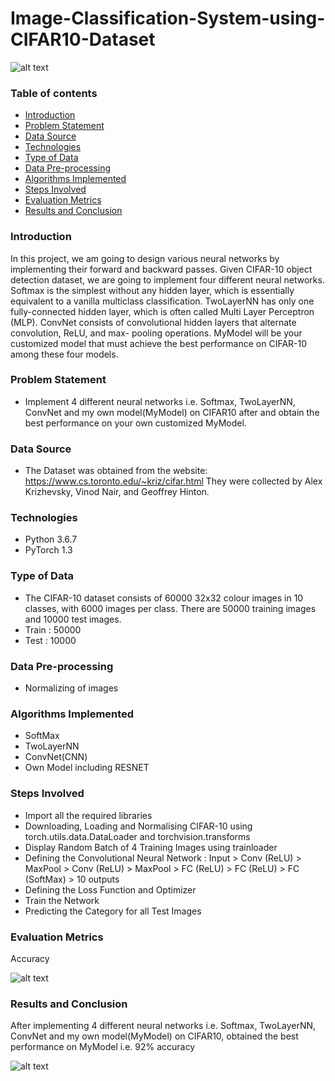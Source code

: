 # Image-Classification-System-using-CIFAR10-Dataset

![alt text](Image-Classification-System-using-CIFAR10-Dataset/Photos/cifar10.PNG)

### Table of contents
* [Introduction](#introduction)
* [Problem Statement](#problem-statement)
* [Data Source](#data-source)
* [Technologies](#technologies)
* [Type of Data](#type-of-data)
* [Data Pre-processing](#data-pre-processing)
* [Algorithms Implemented](#algorithms-implemented)
* [Steps Involved](#steps-involved)
* [Evaluation Metrics](#evaluation-metrics)
* [Results and Conclusion](#results-and-conclusion)

### Introduction
In this project, we am going to design various neural networks by implementing their forward and backward passes. Given CIFAR-10 object detection dataset, we are going to implement four different neural networks. Softmax is the simplest without any hidden layer, which is essentially equivalent to a vanilla multiclass classification. TwoLayerNN has only one fully-connected hidden layer, which is often called Multi Layer Perceptron (MLP). ConvNet consists of convolutional hidden layers that alternate convolution, ReLU, and max- pooling operations. MyModel will be your customized model that must achieve the best performance on CIFAR-10 among these four models.

### Problem Statement
* Implement 4 different neural networks i.e. Softmax, TwoLayerNN, ConvNet and my own model(MyModel) on CIFAR10 after and obtain the best performance on your own customized      MyModel.

### Data Source
* The Dataset was obtained from the website: https://www.cs.toronto.edu/~kriz/cifar.html
  They were collected by Alex Krizhevsky, Vinod Nair, and Geoffrey Hinton.

### Technologies
* Python 3.6.7
* PyTorch 1.3

### Type of Data
* The CIFAR-10 dataset consists of 60000 32x32 colour images in 10 classes, with 6000 images per class. There are 50000 training images and 10000 test images.
* Train : 50000
* Test  : 10000

### Data Pre-processing
* Normalizing of images

### Algorithms Implemented
* SoftMax
* TwoLayerNN
* ConvNet(CNN)
* Own Model including RESNET

### Steps Involved

* Import all the required libraries
* Downloading, Loading and Normalising CIFAR-10 using torch.utils.data.DataLoader and torchvision.transforms
* Display Random Batch of 4 Training Images using trainloader
* Defining the Convolutional Neural Network :  Input > Conv (ReLU) > MaxPool > Conv (ReLU) > MaxPool > FC (ReLU) > FC (ReLU) > FC (SoftMax) > 10 outputs
* Defining the Loss Function and Optimizer
* Train the Network
* Predicting the Category for all Test Images

### Evaluation Metrics  
Accuracy

![alt text](acc.PNG)

### Results and Conclusion
After implementing 4 different neural networks i.e. Softmax, TwoLayerNN, ConvNet and my own model(MyModel) on CIFAR10, obtained the best performance on MyModel i.e. 92% accuracy

![alt text](logv.PNG)
